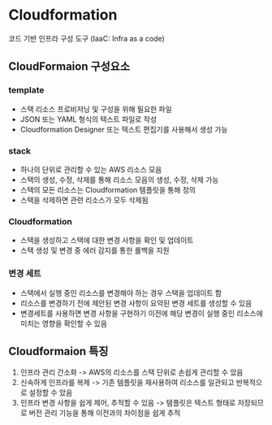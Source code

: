 # Cloudformation
코드 기반 인프라 구성 도구 (IaaC: Infra as a code)

## CloudFormaion 구성요소
### template
- 스택 리소스 프로비저닝 및 구성을 위해 필요한 파일
- JSON 또는 YAML 형식의 텍스트 파일로 작성
- Cloudformation Designer 또는 텍스트 편집기를 사용해서 생성 가능
### stack
- 하나의 단위로 관리할 수 있는 AWS 리소스 모음
- 스택의 생성, 수정, 삭제를 통해 리소스 모음의 생성, 수정, 삭제 가능
- 스택의 모든 리소스는 Cloudformation 템플릿을 통해 정의
- 스택을 삭제하면 관련 리소스가 모두 삭제됨
### Cloudformation
- 스택을 생성하고 스택에 대한 변경 사항을 확인 및 업데이트
- 스택 생성 및 변경 중 에러 감지를 통한 롤백을 지원
### 변경 세트
- 스택에서 실행 중인 리소스를 변경해야 하는 경우 스택을 업데이트 함
- 리소스를 변경하기 전에 제안된 변경 사항이 요약된 변경 세트를 생성할 수 있음
- 변경세트를 사용하면 변경 사항을 구현하기 이전에 해당 변경이 실행 중인 리소스에 미치는 영향을 확인할 수 있음

## Cloudformaion 특징
1. 인프라 관리 간소화 -> AWS의 리소스를 스택 단위로 손쉽게 관리할 수 았음
2. 신속하게 인프라를 복제 -> 기존 템플릿을 재사용하여 리소스를 일관되고 반복적으로 설정할 수 았음
3. 인프라 변경 사항을 쉽게 제어, 추적할 수 있음 -> 템플릿은 텍스트 형태로 저장되므로 버전 관리 기능을 통해 이전과의 차이점을 쉽게 추적

